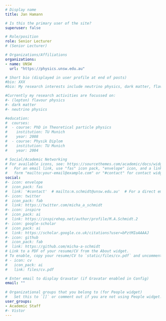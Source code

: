 ```yaml
---
# Display name
title: Jan Hamann

# Is this the primary user of the site?
superuser: false

# Role/position
role: Senior Lecturer
# (Senior Lecturer)

# Organizations/Affiliations
organizations:
- name: UNSW
  url: "https://physics.unsw.edu.au"

# Short bio (displayed in user profile at end of posts)
#bio: XXX
#bio: My research interests include neutrino physics, dark matter, flavour physics and in general physics beyond the Standard Model.

#Currently my research activities are focussed on:
#- (lepton) flavour physics
#- dark matter
#- neutrino physics

#education:
#  courses:
#  - course: PhD in Theoretical particle physics
#    institution: TU Munich
#    year: 2008
#  - course: Physik Diplom
#    institution: TU Munich
#    year: 2004

# Social/Academic Networking
# For available icons, see: https://sourcethemes.com/academic/docs/widgets/#icons
#   For an email link, use "fas" icon pack, "envelope" icon, and a link in the
#   form "mailto:your-email@example.com" or "#contact" for contact widget.
social:
#- icon: envelope
#  icon_pack: fas
#  link: '#contact'  # mailto:m.schmidt@unsw.edu.au'  # For a direct email link, use "mailto:test@example.org". #contact
#- icon: twitter
#  icon_pack: fab
#  link: https://twitter.com/micha_a_schmidt
#- icon: inspire
#  icon_pack: ai
#  link: https://inspirehep.net/author/profile/M.A.Schmidt.2
#- icon: google-scholar
#  icon_pack: ai
#  link: https://scholar.google.co.uk/citations?user=bPztMIoAAAAJ
#- icon: github
#  icon_pack: fab
#  link: https://github.com/micha-a-schmidt
# Link to a PDF of your resume/CV from the About widget.
# To enable, copy your resume/CV to `static/files/cv.pdf` and uncomment the lines below.  
# - icon: cv
#   icon_pack: ai
#   link: files/cv.pdf

# Enter email to display Gravatar (if Gravatar enabled in Config)
email: ""
  
# Organizational groups that you belong to (for People widget)
#   Set this to `[]` or comment out if you are not using People widget.  
user_groups:
- Academic Staff
#- Vistor
---
```



